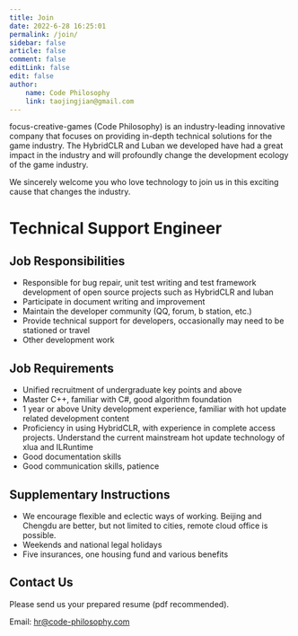 ```yaml
---
title: Join
date: 2022-6-28 16:25:01
permalink: /join/
sidebar: false
article: false
comment: false
editLink: false
edit: false
author:
    name: Code Philosophy
    link: taojingjian@gmail.com
---
```



focus-creative-games (Code Philosophy) is an industry-leading innovative company that focuses on providing in-depth technical solutions for the game industry. The HybridCLR and Luban we developed have had a great impact in the industry and will profoundly change the development ecology of the game industry.

We sincerely welcome you who love technology to join us in this exciting cause that changes the industry.

# Technical Support Engineer

## Job Responsibilities

- Responsible for bug repair, unit test writing and test framework development of open source projects such as HybridCLR and luban
- Participate in document writing and improvement
- Maintain the developer community (QQ, forum, b station, etc.)
- Provide technical support for developers, occasionally may need to be stationed or travel
- Other development work

## Job Requirements

- Unified recruitment of undergraduate key points and above
- Master C++, familiar with C#, good algorithm foundation
- 1 year or above Unity development experience, familiar with hot update related development content
- Proficiency in using HybridCLR, with experience in complete access projects. Understand the current mainstream hot update technology of xlua and ILRuntime
- Good documentation skills
- Good communication skills, patience

## Supplementary Instructions

- We encourage flexible and eclectic ways of working. Beijing and Chengdu are better, but not limited to cities, remote cloud office is possible.
- Weekends and national legal holidays
- Five insurances, one housing fund and various benefits

## Contact Us

Please send us your prepared resume (pdf recommended).

Email: hr@code-philosophy.com

